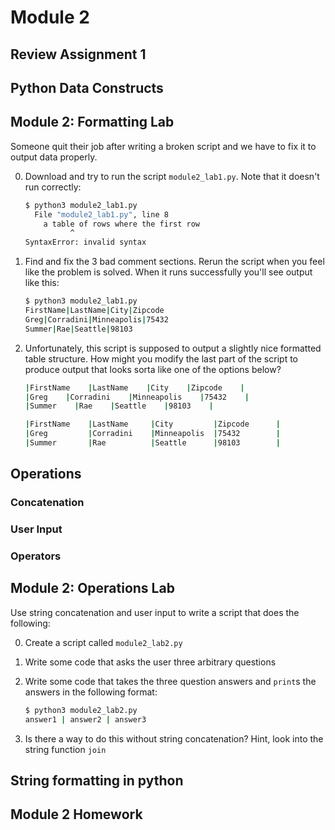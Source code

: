 # Module 2
## Review Assignment 1
## Python Data Constructs

## Module 2: Formatting Lab

Someone quit their job after writing a broken script and we have to fix it to output data properly.

0. Download and try to run the script `module2_lab1.py`. Note that it doesn't run correctly:

    ```bash
    $ python3 module2_lab1.py
      File "module2_lab1.py", line 8
        a table of rows where the first row
              ^
    SyntaxError: invalid syntax
    ```

0. Find and fix the 3 bad comment sections. Rerun the script when you feel like the problem is solved.
When it runs successfully you'll see output like this:

    ```bash
    $ python3 module2_lab1.py
    FirstName|LastName|City|Zipcode
    Greg|Corradini|Minneapolis|75432
    Summer|Rae|Seattle|98103
    ```

0. Unfortunately, this script is supposed to output a slightly nice formatted table structure. How might you modify the
last part of the script to produce output that looks sorta like one of the options below?

    ```bash
    |FirstName    |LastName    |City    |Zipcode    |
    |Greg    |Corradini    |Minneapolis    |75432    |
    |Summer    |Rae    |Seattle    |98103    |
    ```

    ```bash
    |FirstName    |LastName     |City         |Zipcode      |
    |Greg         |Corradini    |Minneapolis  |75432        |
    |Summer       |Rae          |Seattle      |98103        |
    ```

## Operations
### Concatenation
### User Input
### Operators

## Module 2: Operations Lab

Use string concatenation and user input to write a script that does the following:

0. Create a script called `module2_lab2.py`
0. Write some code that asks the user three arbitrary questions
0. Write some code that takes the three question answers and `print`s the answers in the following format:

    ```bash
    $ python3 module2_lab2.py
    answer1 | answer2 | answer3
    ```

0. Is there a way to do this without string concatenation? Hint, look into the string function `join`

## String formatting in python

## Module 2 Homework

